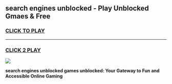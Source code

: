 
## search engines unblocked - Play Unblocked Gmaes & Free
<h3>
<a href="https://news.freeplayer.one?title=search_engines_unblocked&ref=23F">CLICK TO PLAY</a></h3>
<hr>

<h3>
<a href="https://news.freeplayer.one?title=search_engines_unblocked&ref=23F">CLICK 2 PLAY</a>
  
</h3>

<a href="https://news.freeplayer.one?title=search_engines_unblocked&ref=23F/"><img src="https://clearcache.store/games.png"></a>


**search engines unblocked games unblocked: Your Gateway to Fun and Accessible Online Gaming**
